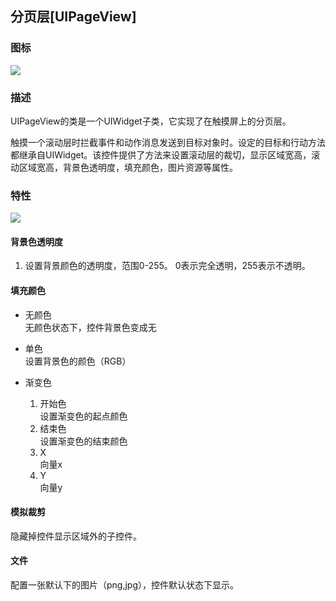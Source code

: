 ## 分页层[UIPageView]

### 图标

![](img/3-3-18-img-01.png)</div>

### 描述

UIPageView的类是一个UIWidget子类，它实现了在触摸屏上的分页层。

触摸一个滚动层时拦截事件和动作消息发送到目标对象时。设定的目标和行动方法都继承自UIWidget。该控件提供了方法来设置滚动层的裁切，显示区域宽高，滚动区域宽高，背景色透明度，填充颜色，图片资源等属性。

### 特性

![](img/3-3-18-img-02.png)</div>



#### 背景色透明度

1. 设置背景颜色的透明度，范围0-255。 0表示完全透明，255表示不透明。


#### 填充颜色

- 无颜色   
无颜色状态下，控件背景色变成无
- 单色   
设置背景色的颜色（RGB）
- 渐变色    

	1.  开始色  
	设置渐变色的起点颜色
	2.  结束色  
	设置渐变色的结束颜色
	3.  X  
	向量x
	4.  Y  
	向量y

#### 模拟裁剪

隐藏掉控件显示区域外的子控件。

#### 文件

配置一张默认下的图片（png,jpg），控件默认状态下显示。